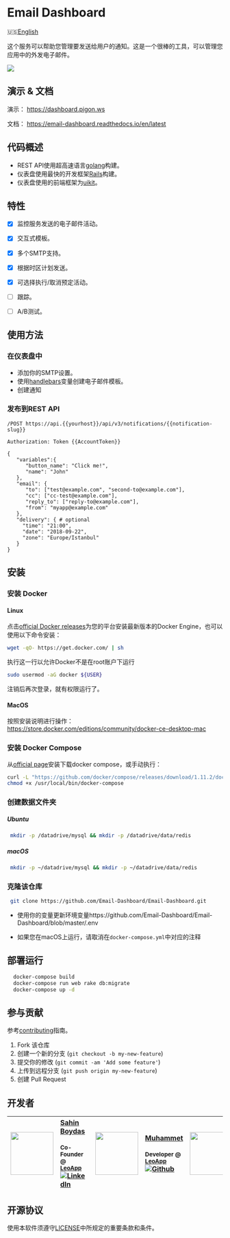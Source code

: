 # Email Dashboard

🇺🇸[English](./README.md)

这个服务可以帮助您管理要发送给用户的通知。这是一个很棒的工具，可以管理您应用中的外发电子邮件。

![](https://github.com/Email-Dashboard/Email-Dashboard/blob/master/docs/assets/intro.gif?raw=true)

## 演示 & 文档

演示： https://dashboard.pigon.ws

文档： https://email-dashboard.readthedocs.io/en/latest

## 代码概述
* REST API使用超高速语言[golang](https://github.com/golang/go)构建。
* 仪表盘使用最快的开发框架[Rails](https://github.com/rails/rails)构建。
* 仪表盘使用的前端框架为[uikit](https://github.com/uikit/uikit)。


## 特性
- [x] 监控服务发送的电子邮件活动。
- [x] 交互式模板。
- [x] 多个SMTP支持。
- [x] 根据时区计划发送。
- [x] 可选择执行/取消预定活动。
- [ ] 跟踪。
- [ ] A/B测试。


## 使用方法
### 在仪表盘中
* 添加你的SMTP设置。
* 使用[handlebars](http://handlebarsjs.com/)变量创建电子邮件模板。
* 创建通知

### 发布到REST API

`/POST https://api.{{yourhost}}/api/v3/notifications/{{notification-slug}}`

`Authorization: Token {{AccountToken}}`


```
{
   "variables":{
      "button_name": "Click me!",
      "name": "John"
   },
   "email": {
      "to": ["test@example.com", "second-to@example.com"],
      "cc": ["cc-test@example.com"],
      "reply_to": ["reply-to@example.com"],
      "from": "myapp@example.com"
   },
   "delivery": { # optional
     "time": "21:00",
     "date": "2018-09-22",
     "zone": "Europe/Istanbul"
   }
}
```

## 安装

### 安装 Docker

#### Linux
点击[official Docker releases](http://docs.docker.com/engine/installation/)为您的平台安装最新版本的Docker Engine，也可以使用以下命令安装：

```bash
wget -qO- https://get.docker.com/ | sh
```

执行这一行以允许Docker不是在root账户下运行
```bash
sudo usermod -aG docker ${USER}
```
注销后再次登录，就有权限运行了。

#### MacOS
按照安装说明进行操作：https://store.docker.com/editions/community/docker-ce-desktop-mac

### 安装 Docker Compose
从[official page](https://docs.docker.com/compose/install/)安装下载docker compose，或手动执行：

```bash
curl -L "https://github.com/docker/compose/releases/download/1.11.2/docker-compose-$(uname -s)-$(uname -m)" -o /usr/local/bin/docker-compose
chmod +x /usr/local/bin/docker-compose
```

### 创建数据文件夹

##### Ubuntu
```bash
 mkdir -p /datadrive/mysql && mkdir -p /datadrive/data/redis
```

##### macOS
```bash
 mkdir -p ~/datadrive/mysql && mkdir -p ~/datadrive/data/redis
```

### 克隆该仓库

```bash
 git clone https://github.com/Email-Dashboard/Email-Dashboard.git
```

* 使用你的变量更新环境变量https://github.com/Email-Dashboard/Email-Dashboard/blob/master/.env

* 如果您在macOS上运行，请取消在`docker-compose.yml`中对应的注释

## 部署运行

```bash
  docker-compose build
  docker-compose run web rake db:migrate
  docker-compose up -d
```

## 参与贡献
参考[contributing](https://email-dashboard.readthedocs.io/en/latest/Contributing/)指南。

1. Fork 该仓库
2. 创建一个新的分支 (`git checkout -b my-new-feature`)
3. 提交你的修改 (`git commit -am 'Add some feature'`)
4. 上传到远程分支 (`git push origin my-new-feature`)
5. 创建 Pull Request

## 开发者
| [<img src="https://pbs.twimg.com/profile_images/508440350495485952/U1VH52UZ_200x200.jpeg" width="100px;"/>](https://twitter.com/sahinboydas)   | [Sahin Boydas](https://twitter.com/sahinboydas)<br/><br/><sub>Co-Founder @ [LeoApp](https://leoapp.com)</sub><br/> [![LinkedIn][1.1]][1]| [<img src="https://avatars1.githubusercontent.com/u/989759?s=460&v=4" width="100px;"/>](https://github.com/muhammet)   | [Muhammet](https://github.com/muhammet)<br/><br/><sub>Developer @ [LeoApp](https://leoapp.com)</sub><br/> [![Github][2.1]][2] | [<img src="https://avatars1.githubusercontent.com/u/8470005?s=460&v=4" width="100px;"/>](https://github.com/sadikay)   | [Sadik](https://github.com/sadikay)<br/><br/><sub>Developer @ [LeoApp](http://leoapp.com)</sub><br/> [![Github][3.1]][3]
| - | :- | - | :- | - | :- |

[1.1]: https://www.kingsfund.org.uk/themes/custom/kingsfund/dist/img/svg/sprite-icon-linkedin.svg (linkedin icon)
[1]: https://www.linkedin.com/in/sahinboydas
[2.1]: http://i.imgur.com/9I6NRUm.png (github.com/muhammet)
[2]: http://www.github.com/muhammet
[3.1]: http://i.imgur.com/9I6NRUm.png (github.com/sadikay)
[3]: http://www.github.com/sadikay

## 开源协议

使用本软件须遵守[LICENSE](LICENSE)中所规定的重要条款和条件。


